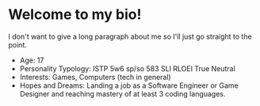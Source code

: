 # Welcome to my bio!
I don't want to give a long paragraph about me so I'll just go straight to the point.

- Age: 17
- Personality Typology: ISTP 5w6 sp/so 583 SLI RLOEI True Neutral
- Interests: Games, Computers (tech in general)
- Hopes and Dreams: Landing a job as a Software Engineer or Game Designer and reaching mastery of at least 3 coding languages.
